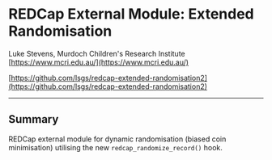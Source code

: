 # REDCap External Module: Extended Randomisation

Luke Stevens, Murdoch Children's Research Institute [https://www.mcri.edu.au/](https://www.mcri.edu.au/)

[https://github.com/lsgs/redcap-extended-randomisation2](https://github.com/lsgs/redcap-extended-randomisation2)
********************************************************************************
## Summary

REDCap external module for dynamic randomisation (biased coin minimisation) utilising the new `redcap_randomize_record()` hook.

